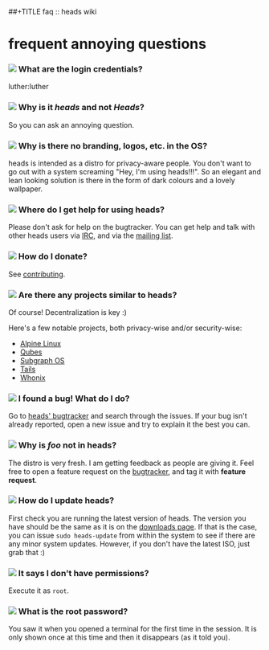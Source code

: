 ##+TITLE faq :: heads wiki

frequent annoying questions
===========================

### <a id="login" href="#login"><img src="/static/anchor.svg" class="anchor"></a> What are the login credentials?

luther:luther


### <a id="typo" href="#typo"><img src="/static/anchor.svg" class="anchor"></a> Why is it _heads_ and not _Heads_?

So you can ask an annoying question.


### <a id="branding" href="#branding"><img src="/static/anchor.svg" class="anchor"></a> Why is there no branding, logos, etc. in the OS?

heads is intended as a distro for privacy-aware people. You don't want
to go out with a system screaming "Hey, I'm using heads!!!". So an
elegant and lean looking solution is there in the form of dark colours
and a lovely wallpaper.


### <a id="where-to-get-help" href="#where-to-get-help"><img src="/static/anchor.svg" class="anchor"></a> Where do I get help for using heads?

Please don't ask for help on the bugtracker. You can get help and talk
with other heads users via [IRC](/irc.html), and via the
[mailing list](https://mailinglists.dyne.org/cgi-bin/mailman/listinfo/heads).


### <a id="how-to-donate" href="#how-to-donate"><img src="/static/anchor.svg" class="anchor"></a> How do I donate?

See [contributing](/contribute.html).


### <a id="similar-to-heads" href="#similar-to-heads"><img src="/static/anchor.svg" class="anchor"></a> Are there any projects similar to heads?

Of course! Decentralization is key :)

Here's a few notable projects, both privacy-wise and/or security-wise:

* [Alpine Linux](https://alpinelinux.org/)
* [Qubes](https://www.qubes-os.org/)
* [Subgraph OS](https://subgraph.com/sgos/)
* [Tails](https://tails.boum.org)
* [Whonix](https://www.whonix.org/)


### <a id="i-found-a-bug" href="#i-found-a-bug"><img src="/static/anchor.svg" class="anchor"></a> I found a bug! What do I do?

Go to [heads' bugtracker](https://github.com/headslive/bugtracker/issues)
and search through the issues. If your bug isn't already reported, open
a new issue and try to explain it the best you can.


### <a id="why-isnt-foo-here" href="#why-isnt-foo-here"><img src="/static/anchor.svg" class="anchor"></a> Why is _foo_ not in heads?

The distro is very fresh. I am getting feedback as people are giving it.
Feel free to open a feature request on the
[bugtracker](https://github.com/headslive/bugtracker/issues), and tag it
with **feature request**.


### <a id="how-do-i-update-heads" href="#how-do-i-update-heads"><img src="/static/anchor.svg" class="anchor"></a> How do I update heads?

First check you are running the latest version of heads. The version you
have should be the same as it is on the [downloads page](/download/). If
that is the case, you can issue `sudo heads-update` from within the system
to see if there are any minor system updates. However, if you don't have
the latest ISO, just grab that :)


### <a id="it-says-no-permissions" href="#it-says-no-permissions"><img src="/static/anchor.svg" class="anchor"></a> It says I don't have permissions?

Execute it as `root`.


### <a id="what-is-the-root-password" href="#what-is-the-root-password"><img src="/static/anchor.svg" class="anchor"></a> What is the root password?

You saw it when you opened a terminal for the first time in the session.
It is only shown once at this time and then it disappears (as it told
you).
